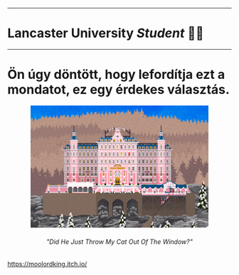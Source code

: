<hr>
<h1>Lancaster University <i>Student</i> 👨‍💻</h1>
<hr>
<h1>Ön úgy döntött, hogy lefordítja ezt a mondatot, ez egy érdekes választás.</h1>
<p align="center">
<img src="grand-budapest-gif.gif" width="400px">
<h6 align="center">"Did He Just <i>Throw My Cat</i> Out Of The Window?"</h6>

https://moolordking.itch.io/
